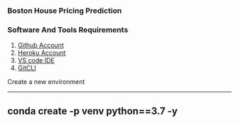 ### Boston House Pricing Prediction

### Software And Tools Requirements

1. [Github Account](https://github.com)
2. [Heroku Account](https://heroku.com)
3. [VS code IDE](https://code.visualstudio.com/)
4. [GitCLI](https://git-scm.com/book/en/v2/Getting-Started-The-Comand-Line)

Create a new environment

---

conda create -p venv python==3.7 -y
---